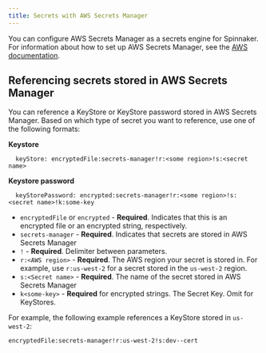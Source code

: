 ```yaml
---
title: Secrets with AWS Secrets Manager
---
```


You can configure AWS Secrets Manager as a secrets engine for Spinnaker. For information about how to set up AWS Secrets Manager, see the [AWS documentation](https://docs.aws.amazon.com/secretsmanager/index.html).


## Referencing secrets stored in AWS Secrets Manager

You can reference a KeyStore or KeyStore password stored in AWS Secrets Manager. Based on which type of secret you want to reference, use one of the following formats:

**Keystore**

```
  keyStore: encryptedFile:secrets-manager!r:<some region>!s:<secret name>
```

**Keystore password**

```
  keyStorePassword: encrypted:secrets-manager!r:<some region>!s:<secret name>!k:some-key
```

* `encryptedFile` or `encrypted` - **Required**. Indicates that this is an encrypted file or an encrypted string, respectively.
* `secrets-manager` - **Required**. Indicates that secrets are stored in AWS Secrets Manager
* `!` - **Required**. Delimiter between parameters.
* `r:<AWS region>` - **Required**. The AWS region your secret is stored in. For example, use `r:us-west-2` for a secret stored in the `us-west-2` region.
* `s:<Secret name>` - **Required**. The name of the secret stored in AWS Secrets Manager
* `k<some-key>` - **Required** for encrypted strings. The Secret Key. Omit for KeyStores.

For example, the following example references a KeyStore stored in `us-west-2`:

```
encryptedFile:secrets-manager!r:us-west-2!s:dev--cert
```
